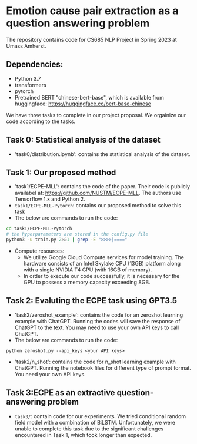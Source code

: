 # Emotion cause pair extraction as a question answering problem

The repository contains code for CS685 NLP Project in Spring 2023 at Umass Amherst. 

## Dependencies: 

- Python 3.7 
- transformers
- pytorch
- Pretrained BERT "chinese-bert-base", which is available from huggingface: https://huggingface.co/bert-base-chinese 

We have three tasks to complete in our project proposal. We orgainize our code according to the tasks.  

## Task 0: Statistical analysis of the dataset
- 'task0/distribution.ipynb': contains the statistical analysis of the dataset. 


## Task 1: Our proposed method
- 'task1/ECPE-MLL': contains the code of the paper. Their code is publicly availabel at: https://github.com/NUSTM/ECPE-MLL. The authors use Tensorflow 1.x and Python 2. 
- `task1/ECPE-MLL-Pytorch`: contains our proposed method to solve this task 
- The below are commands to run the code:
```bash
cd task1/ECPE-MLL-Pytorch
# the hyperparameters are stored in the config.py file
python3 -u train.py 2>&1 | grep -E ">>>>|===="
```
- Compute resources: 
    - We utilize Google Cloud Compute services for model training. The hardware consists of an Intel Skylake CPU (13GB) platform along with a single NVIDIA T4 GPU (with 16GB of memory). 
    - In order to execute our code successfully, it is necessary for the GPU to possess a memory capacity exceeding 8GB.
    

## Task 2: Evaluting the ECPE task using GPT3.5 
- 'task2/zeroshot_example': contains the code for an zeroshot learning example with ChatGPT. Running the codes will save the response of ChatGPT to the text. You may need to use your own API keys to call ChatGPT.
- The below are commands to run the code:
```
python zeroshot.py --api_keys <your API keys>
```
- 'task2/n_shot': contains the code for n_shot learning example with ChatGPT. Running the notebook files for different type of prompt format. You need your own API keys. 


## Task 3:ECPE as an extractive question-answering problem 
- `task3/`: contain code for our experiments. We tried conditional random field model with a combination of BiLSTM. Unfortunately, we were unable to complete this task due to the significant challenges encountered in Task 1, which took longer than expected.
